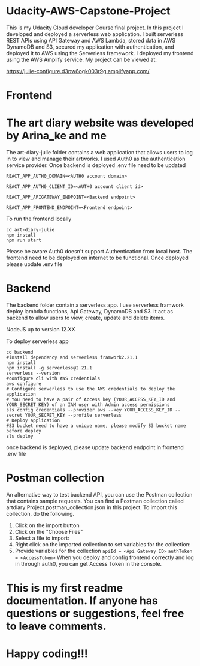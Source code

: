 # Udacity-AWS-Capstone-Project


This is my Udacity Cloud developer Course final project. In this project I developed and deployed a serverless web application. I built serverless REST APIs using API Gateway and AWS Lambda, stored data in AWS DynamoDB and S3, secured my application with authentication, and deployed it to AWS using the Serverless framework. I deployed my frontend using the AWS Amplify service. My project can be viewed at:


https://julie-configure.d3pw6ogk003r9g.amplifyapp.com/


# Frontend
# The art diary website was developed by Arina_ke and me
The art-diary-julie folder contains a web application that allows users to log in to view and manage their artworks. I used Auth0 as the authentication service provider.
Once backend is deployed .env file need to be updated 

`REACT_APP_AUTH0_DOMAIN=<AUTH0 account domain>`

`REACT_APP_AUTH0_CLIENT_ID=<AUTH0 account client id>`

`REACT_APP_APIGATEWAY_ENDPOINT=<Backend endpoint>`

`REACT_APP_FRONTEND_ENDPOINT=<Frontend endpoint>`

To run the frontend locally
```
cd art-diary-julie
npm install
npm run start
```
Please be aware Auth0 doesn't support Authentication from local host. The frontend need to be deployed on internet to be functional. 
Once deployed please update .env file


# Backend
The backend folder contain a serverless app. I use serverless framwork deploy lambda functions, Api Gateway, DynamoDB and S3. It act as backend to allow users to view, create, update and delete items.

NodeJS up to version 12.XX

To deploy serverless app 
```
cd backend
#install dependency and serverless framwork2.21.1
npm install
npm install -g serverless@2.21.1
serverless --version
#configure cli with AWS credentials
aws configure 
# Configure serverless to use the AWS credentials to deploy the application
# You need to have a pair of Access key (YOUR_ACCESS_KEY_ID and YOUR_SECRET_KEY) of an IAM user with Admin access permissions
sls config credentials --provider aws --key YOUR_ACCESS_KEY_ID --secret YOUR_SECRET_KEY --profile serverless
# Deploy application
#S3 bucket need to have a unique name, please modify S3 bucket name before deploy
sls deploy
```
once backend is deployed, please update backend endpoint in frontend .env file

# Postman collection

An alternative way to test backend API, you can use the Postman collection that contains sample requests. You can find a Postman collection called artdiary Project.postman_collection.json in this project. To import this collection, do the following.

1. Click on the import button
2. Click on the "Choose Files"
3. Select a file to import:
4. Right click on the imported collection to set variables for the collection:
5. Provide variables for the collection
    `apiId = <Api Gateway ID>`
    `authToken = <AccessToken>`
When you deploy and config frontend correctly and log in through auth0, you can get Access Token in the console.

# This is my first readme documentation. If anyone has questions or suggestions, feel free to leave comments.
# Happy coding!!!



